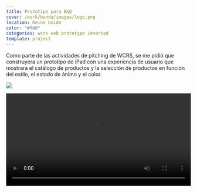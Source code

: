 ```yaml
---
title: Prototipo para B&Q
cover: /work/bandq/images/logo.png
location: Reino Unido
color: "#f60"
categories: wcrs web prototype inverted
template: project
---
```


Como parte de las actividades de pitching de WCRS, se me pidió que construyera un prototipo de iPad con una experiencia de usuario que mostrara el catálogo de productos y la selección de productos en función del estilo, el estado de ánimo y el color.

![](/work/bandq/images/1.jpg)

<video width="100%" controls>
    <source src="/work/bandq/images/bandq.mp4" type="video/mp4" />
</video>

